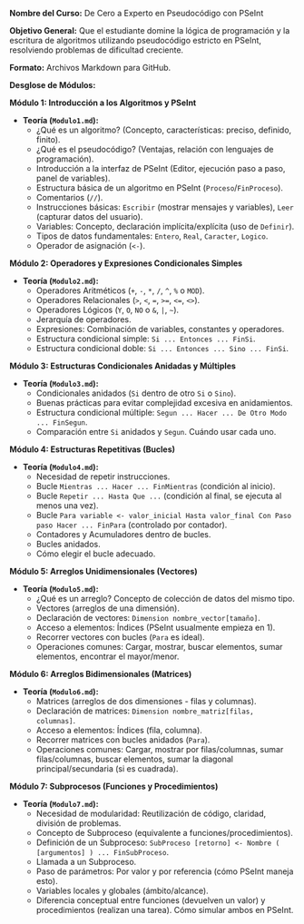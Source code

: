 **Nombre del Curso:** De Cero a Experto en Pseudocódigo con PSeInt

**Objetivo General:** Que el estudiante domine la lógica de programación y la escritura de algoritmos utilizando pseudocódigo estricto en PSeInt, resolviendo problemas de dificultad creciente.

**Formato:** Archivos Markdown para GitHub.

**Desglose de Módulos:**

**Módulo 1: Introducción a los Algoritmos y PSeInt**

*   **Teoría (`Modulo1.md`):**
    *   ¿Qué es un algoritmo? (Concepto, características: preciso, definido, finito).
    *   ¿Qué es el pseudocódigo? (Ventajas, relación con lenguajes de programación).
    *   Introducción a la interfaz de PSeInt (Editor, ejecución paso a paso, panel de variables).
    *   Estructura básica de un algoritmo en PSeInt (`Proceso`/`FinProceso`).
    *   Comentarios (`//`).
    *   Instrucciones básicas: `Escribir` (mostrar mensajes y variables), `Leer` (capturar datos del usuario).
    *   Variables: Concepto, declaración implícita/explícita (uso de `Definir`).
    *   Tipos de datos fundamentales: `Entero`, `Real`, `Caracter`, `Logico`.
    *   Operador de asignación (`<-`).
  
**Módulo 2: Operadores y Expresiones Condicionales Simples**

*   **Teoría (`Modulo2.md`):**
    *   Operadores Aritméticos (`+`, `-`, `*`, `/`, `^`, `%` o `MOD`).
    *   Operadores Relacionales (`>`, `<`, `=`, `>=`, `<=`, `<>`).
    *   Operadores Lógicos (`Y`, `O`, `NO` o `&`, `|`, `~`).
    *   Jerarquía de operadores.
    *   Expresiones: Combinación de variables, constantes y operadores.
    *   Estructura condicional simple: `Si ... Entonces ... FinSi`.
    *   Estructura condicional doble: `Si ... Entonces ... Sino ... FinSi`.

**Módulo 3: Estructuras Condicionales Anidadas y Múltiples**

*   **Teoría (`Modulo3.md`):**
    *   Condicionales anidados (`Si` dentro de otro `Si` o `Sino`).
    *   Buenas prácticas para evitar complejidad excesiva en anidamientos.
    *   Estructura condicional múltiple: `Segun ... Hacer ... De Otro Modo ... FinSegun`.
    *   Comparación entre `Si` anidados y `Segun`. Cuándo usar cada uno.


**Módulo 4: Estructuras Repetitivas (Bucles)**

*   **Teoría (`Modulo4.md`):**
    *   Necesidad de repetir instrucciones.
    *   Bucle `Mientras ... Hacer ... FinMientras` (condición al inicio).
    *   Bucle `Repetir ... Hasta Que ...` (condición al final, se ejecuta al menos una vez).
    *   Bucle `Para variable <- valor_inicial Hasta valor_final Con Paso paso Hacer ... FinPara` (controlado por contador).
    *   Contadores y Acumuladores dentro de bucles.
    *   Bucles anidados.
    *   Cómo elegir el bucle adecuado.


**Módulo 5: Arreglos Unidimensionales (Vectores)**

*   **Teoría (`Modulo5.md`):**
    *   ¿Qué es un arreglo? Concepto de colección de datos del mismo tipo.
    *   Vectores (arreglos de una dimensión).
    *   Declaración de vectores: `Dimension nombre_vector[tamaño]`.
    *   Acceso a elementos: Índices (PSeInt usualmente empieza en 1).
    *   Recorrer vectores con bucles (`Para` es ideal).
    *   Operaciones comunes: Cargar, mostrar, buscar elementos, sumar elementos, encontrar el mayor/menor.


**Módulo 6: Arreglos Bidimensionales (Matrices)**

*   **Teoría (`Modulo6.md`):**
    *   Matrices (arreglos de dos dimensiones - filas y columnas).
    *   Declaración de matrices: `Dimension nombre_matriz[filas, columnas]`.
    *   Acceso a elementos: Índices (fila, columna).
    *   Recorrer matrices con bucles anidados (`Para`).
    *   Operaciones comunes: Cargar, mostrar por filas/columnas, sumar filas/columnas, buscar elementos, sumar la diagonal principal/secundaria (si es cuadrada).

**Módulo 7: Subprocesos (Funciones y Procedimientos)**

*   **Teoría (`Modulo7.md`):**
    *   Necesidad de modularidad: Reutilización de código, claridad, división de problemas.
    *   Concepto de Subproceso (equivalente a funciones/procedimientos).
    *   Definición de un Subproceso: `SubProceso [retorno] <- Nombre ( [argumentos] ) ... FinSubProceso`.
    *   Llamada a un Subproceso.
    *   Paso de parámetros: Por valor y por referencia (cómo PSeInt maneja esto).
    *   Variables locales y globales (ámbito/alcance).
    *   Diferencia conceptual entre funciones (devuelven un valor) y procedimientos (realizan una tarea). Cómo simular ambos en PSeInt.
